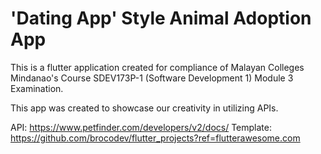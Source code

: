 # 'Dating App' Style Animal Adoption App
This is a flutter application created for compliance of Malayan Colleges Mindanao's Course SDEV173P-1 (Software Development 1) Module 3 Examination.

This app was created to showcase our creativity in utilizing APIs.  

API: https://www.petfinder.com/developers/v2/docs/
Template: https://github.com/brocodev/flutter_projects?ref=flutterawesome.com
